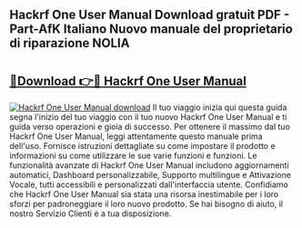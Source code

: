 ## Hackrf One User Manual Download gratuit PDF - Part-AfK Italiano Nuovo manuale del proprietario di riparazione NOLIA

# <h2><a href="http://dfgvame.blite.top/?on=Hackrf+One+User+Manual">🔗Download 👉🔴 Hackrf One User Manual</a></h2>

[![Hackrf One User Manual download](https://i.imgur.com/lujVjoI.png)](http://dfgvame.blite.top/?on=Hackrf+One+User+Manual)
Il tuo viaggio inizia qui questa guida segna l'inizio del tuo viaggio con il tuo nuovo Hackrf One User Manual e ti guida verso operazioni e gioia di successo. Per ottenere il massimo dal tuo Hackrf One User Manual, leggi attentamente questo manuale prima dell'uso. Fornisce istruzioni dettagliate su come impostare il prodotto e informazioni su come utilizzare le sue varie funzioni e funzioni. Le funzionalità avanzate di Hackrf One User Manual includono aggiornamenti automatici, Dashboard personalizzabile, Supporto multilingue e Attivazione Vocale, tutti accessibili e personalizzati dall'interfaccia utente. Confidiamo che Hackrf One User Manual sia stata una risorsa inestimabile per i loro sforzi per padroneggiare il loro nuovo prodotto. Se hai bisogno di aiuto, il nostro Servizio Clienti è a tua disposizione.
